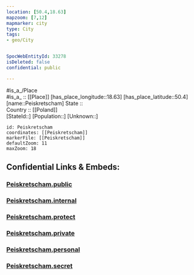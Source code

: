 ```yaml
---
location: [50.4,18.63] 
mapzoom: [7,12] 
mapmarker: city 
type: City
tags:
- geo/City


SpocWebEntityId: 33278
isDeleted: false
confidential: public

---
```

#is_a_/Place  
#is_a_ :: [[Place]] 
[has_place_longitude::18.63] 
[has_place_latitude::50.4] 
[name::Peiskretscham] 
State ::  
Country :: [[Poland]]  
[StateId::] 
[Population::] 
[Unknown::] 


```leaflet
id: Peiskretscham
coordinates: [[Peiskretscham]] 
markerFile: [[Peiskretscham]] 
defaultZoom: 11 
maxZoom: 18
```


## Confidential Links & Embeds: 

### [Peiskretscham.public](/_public/\Earth\Continent\Europe\Europe~East\Poland\Provinces~Poland\Silesian\CityPeiskretscham.public.md) 

### [Peiskretscham.internal](/_internal/\Earth\Continent\Europe\Europe~East\Poland\Provinces~Poland\Silesian\CityPeiskretscham.internal.md) 

### [Peiskretscham.protect](/_protect/\Earth\Continent\Europe\Europe~East\Poland\Provinces~Poland\Silesian\CityPeiskretscham.protect.md) 

### [Peiskretscham.private](/_private/\Earth\Continent\Europe\Europe~East\Poland\Provinces~Poland\Silesian\CityPeiskretscham.private.md) 

### [Peiskretscham.personal](/_personal/\Earth\Continent\Europe\Europe~East\Poland\Provinces~Poland\Silesian\CityPeiskretscham.personal.md) 

### [Peiskretscham.secret](/_secret/\Earth\Continent\Europe\Europe~East\Poland\Provinces~Poland\Silesian\CityPeiskretscham.secret.md)

